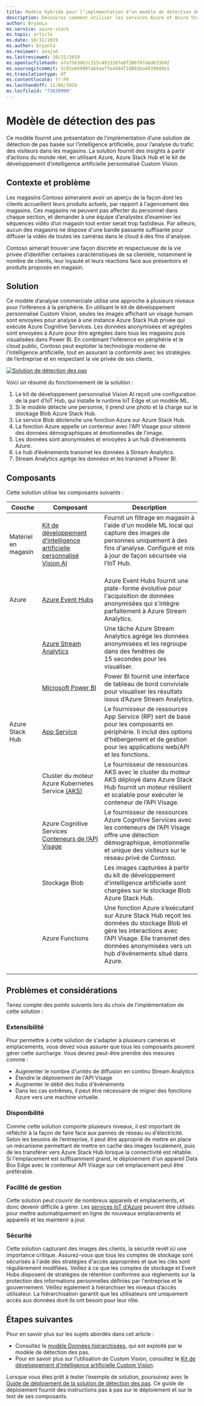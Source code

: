```yaml
---
title: Modèle hybride pour l’implémentation d’un modèle de détection des pas basé sur l’intelligence artificielle, en utilisant Azure et Azure Stack Hub.
description: Découvrez comment utiliser les services Azure et Azure Stack Hub pour implémenter une solution de détection des pas basé sur l’intelligence artificielle afin d’analyser la fréquentation des magasins.
author: BryanLa
ms.service: azure-stack
ms.topic: article
ms.date: 10/31/2019
ms.author: bryanla
ms.reviewer: anajod
ms.lastreviewed: 10/31/2019
ms.openlocfilehash: a7a7563db3c315c4913287e8f286f07abd633602
ms.sourcegitcommit: 5c92a669007ab4aaffe4484f1d8836a40340dde1
ms.translationtype: HT
ms.contentlocale: fr-FR
ms.lasthandoff: 11/06/2019
ms.locfileid: "73639998"
---
```

# <a name="footfall-detection-pattern"></a>Modèle de détection des pas

Ce modèle fournit une présentation de l’implémentation d’une solution de détection de pas basée sur l’intelligence artificielle, pour l’analyse du trafic des visiteurs dans les magasins. La solution fournit des insights à partir d’actions du monde réel, en utilisant Azure, Azure Stack Hub et le kit de développement d’intelligence artificielle personnalisé Custom Vision.

## <a name="context-and-problem"></a>Contexte et problème

Les magasins Contoso aimeraient avoir un aperçu de la façon dont les clients accueillent leurs produits actuels, par rapport à l'agencement des magasins. Ces magasins ne peuvent pas affecter du personnel dans chaque section, et demander à une équipe d’analystes d’examiner les séquences vidéo d’un magasin tout entier serait trop fastidieux. Par ailleurs, aucun des magasins ne dispose d'une bande passante suffisante pour diffuser la vidéo de toutes les caméras dans le cloud à des fins d'analyse. 

Contoso aimerait trouver une façon discrète et respectueuse de la vie privée d’identifier certaines caractéristiques de sa clientèle, notamment le nombre de clients, leur loyauté et leurs réactions face aux présentoirs et produits proposés en magasin.

## <a name="solution"></a>Solution

Ce modèle d’analyse commerciale utilise une approche à plusieurs niveaux pour l’inférence à la périphérie. En utilisant le kit de développement personnalisé Custom Vision, seules les images affichant un visage humain sont envoyées pour analyse à une instance Azure Stack Hub privée qui exécute Azure Cognitive Services. Les données anonymisées et agrégées sont envoyées à Azure pour être agrégées dans tous les magasins puis visualisées dans Power BI. En combinant l’inférence en périphérie et le cloud public, Contoso peut exploiter la technologie moderne de l'intelligence artificielle, tout en assurant la conformité avec les stratégies de l’entreprise et en respectant la vie privée de ses clients.

[![Solution de détection des pas](media/pattern-retail-footfall-detection/solution-architecture.png)](media/pattern-retail-footfall-detection/solution-architecture.png)

Voici un résumé du fonctionnement de la solution : 

1. Le kit de développement personnalisé Vision AI reçoit une configuration de la part d’IoT Hub, qui installe le runtime IoT Edge et un modèle ML.
2. Si le modèle détecte une personne, il prend une photo et la charge sur le stockage Blob Azure Stack Hub. 
3. Le service Blob déclenche une fonction Azure sur Azure Stack Hub. 
4. La fonction Azure appelle un conteneur avec l'API Visage pour obtenir des données démographiques et émotionnelles de l'image.
5. Les données sont anonymisées et envoyées à un hub d’événements Azure.
6. Le hub d’événements transmet les données à Stream Analytics.
7. Stream Analytics agrège les données et les transmet à Power BI.

## <a name="components"></a>Composants

Cette solution utilise les composants suivants :

| Couche | Composant | Description |
|----------|-----------|-------------|
| Matériel en magasin | [Kit de développement d’intelligence artificielle personnalisé Vision AI](https://azure.github.io/Vision-AI-DevKit-Pages/) | Fournit un filtrage en magasin à l'aide d'un modèle ML local qui capture des images de personnes uniquement à des fins d'analyse. Configuré et mis à jour de façon sécurisée via l’IoT Hub.<br><br>|
| Azure | [Azure Event Hubs](/azure/event-hubs/) | Azure Event Hubs fournit une plate-forme évolutive pour l'acquisition de données anonymisées qui s'intègre parfaitement à Azure Stream Analytics. |
|  | [Azure Stream Analytics](/azure/stream-analytics/) | Une tâche Azure Stream Analytics agrège les données anonymisées et les regroupe dans des fenêtres de 15 secondes pour les visualiser. |
|  | [Microsoft Power BI](https://powerbi.microsoft.com/) | Power BI fournit une interface de tableau de bord conviviale pour visualiser les résultats issus d’Azure Stream Analytics. |
| Azure Stack Hub | [App Service](../operator/azure-stack-app-service-overview.md) | Le fournisseur de ressources App Service (RP) sert de base pour les composants en périphérie. Il inclut des options d'hébergement et de gestion pour les applications web/API et les fonctions. |
| | Cluster du moteur Azure Kubernetes Service [(AKS)](https://github.com/Azure/aks-engine) | Le fournisseur de ressources AKS avec le cluster du moteur AKS déployé dans Azure Stack Hub fournit un moteur résilient et scalable pour exécuter le conteneur de l’API Visage. |
| | Azure Cognitive Services [Conteneurs de l’API Visage](/azure/cognitive-services/face/face-how-to-install-containers)| Le fournisseur de ressources Azure Cognitive Services avec les conteneurs de l’API Visage offre une détection démographique, émotionnelle et unique des visiteurs sur le réseau privé de Contoso. |
| | Stockage Blob | Les images capturées à partir du kit de développement d’intelligence artificielle sont chargées sur le stockage Blob Azure Stack Hub. |
| | Azure Functions | Une fonction Azure s’exécutant sur Azure Stack Hub reçoit les données du stockage Blob et gère les interactions avec l’API Visage. Elle transmet des données anonymisées vers un hub d’événements situé dans Azure.<br><br>|

## <a name="issues-and-considerations"></a>Problèmes et considérations

Tenez compte des points suivants lors du choix de l’implémentation de cette solution :

### <a name="scalability"></a>Extensibilité 

Pour permettre à cette solution de s'adapter à plusieurs caméras et emplacements, vous devez vous assurer que tous les composants peuvent gérer cette surcharge. Vous devrez peut-être prendre des mesures comme :

- Augmenter le nombre d'unités de diffusion en continu Stream Analytics
- Étendre le déploiement de l'API Visage
- Augmenter le débit des hubs d'événements
- Dans les cas extrêmes, il peut être nécessaire de migrer des fonctions Azure vers une machine virtuelle.

### <a name="availability"></a>Disponibilité

Comme cette solution comporte plusieurs niveaux, il est important de réfléchir à la façon de faire face aux pannes de réseau ou d'électricité. Selon les besoins de l’entreprise, il peut être approprié de mettre en place un mécanisme permettant de mettre en cache des images localement, puis de les transférer vers Azure Stack Hub lorsque la connectivité est rétablie. Si l'emplacement est suffisamment grand, le déploiement d'un appareil Data Box Edge avec le conteneur API Visage sur cet emplacement peut être préférable.

### <a name="manageability"></a>Facilité de gestion

Cette solution peut couvrir de nombreux appareils et emplacements, et donc devenir difficile à gérer. Les [services IoT d'Azure](/azure/iot-fundamentals/) peuvent être utilisés pour mettre automatiquement en ligne de nouveaux emplacements et appareils et les maintenir à jour. 

### <a name="security"></a>Sécurité

Cette solution capturant des images des clients, la sécurité revêt ici une importance critique. Assurez-vous que tous les comptes de stockage sont sécurisés à l'aide des stratégies d'accès appropriées et que les clés sont régulièrement modifiées. Veillez à ce que les comptes de stockage et Event Hubs disposent de stratégies de rétention conformes aux règlements sur la protection des informations personnelles définies par l'entreprise et le gouvernement. Veillez également à hiérarchiser les niveaux d’accès utilisateur. La hiérarchisation garantit que les utilisateurs ont uniquement accès aux données dont ils ont besoin pour leur rôle.

## <a name="next-steps"></a>Étapes suivantes

Pour en savoir plus sur les sujets abordés dans cet article :
- Consultez le [modèle Données hiérarchisées](https://aka.ms/tiereddatadeploy), qui est exploité par le modèle de détection des pas.
- Pour en savoir plus sur l’utilisation de Custom Vision, consultez le [Kit de développement d’intelligence artificielle Custom Vision](https://azure.github.io/Vision-AI-DevKit-Pages/). 

Lorsque vous êtes prêt à tester l’exemple de solution, poursuivez avec le [Guide de déploiement de la solution de détection des pas](solution-deployment-guide-retail-footfall-detection.md). Ce guide de déploiement fournit des instructions pas à pas sur le déploiement et sur le test de ses composants.